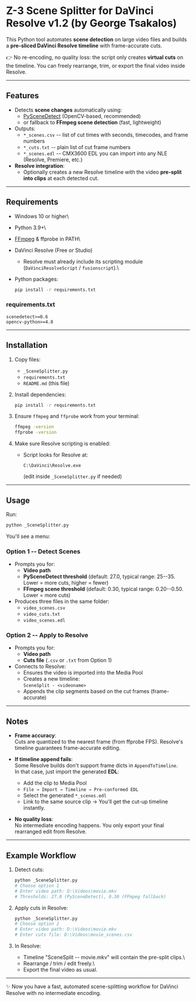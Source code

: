 # Z-3 Scene Splitter for DaVinci Resolve v1.2 (by George Tsakalos)

This Python tool automates **scene detection** on large video files and
builds a **pre-sliced DaVinci Resolve timeline** with frame-accurate
cuts.

👉 No re-encoding, no quality loss: the script only creates **virtual
cuts** on the timeline. You can freely rearrange, trim, or export the
final video inside Resolve.

------------------------------------------------------------------------

## Features

-   Detects **scene changes** automatically using:
    -   [PySceneDetect](https://pyscenedetect.readthedocs.io/)
        (OpenCV-based, recommended)
    -   or fallback to **FFmpeg scene detection** (fast, lightweight)
-   Outputs:
    -   `*_scenes.csv` -- list of cut times with seconds, timecodes, and
        frame numbers
    -   `*_cuts.txt` -- plain list of cut frame numbers
    -   `*_scenes.edl` -- CMX3600 EDL you can import into any NLE
        (Resolve, Premiere, etc.)
-   **Resolve integration**:
    -   Optionally creates a new Resolve timeline with the video
        **pre-split into clips** at each detected cut.

------------------------------------------------------------------------

## Requirements

-   Windows 10 or higher\

-   Python 3.9+\

-   [FFmpeg](https://ffmpeg.org/) & ffprobe in PATH\

-   DaVinci Resolve (Free or Studio)

    -   Resolve must already include its scripting module
        (`DaVinciResolveScript` / `fusionscript`).\

-   Python packages:

    ``` bash
    pip install -r requirements.txt
    ```

### requirements.txt

    scenedetect>=0.6
    opencv-python>=4.8

------------------------------------------------------------------------

## Installation

1.  Copy files:

    -   `_SceneSplitter.py`
    -   `requirements.txt`
    -   `README.md` (this file)

2.  Install dependencies:

    ``` bash
    pip install -r requirements.txt
    ```

3.  Ensure `ffmpeg` and `ffprobe` work from your terminal:

    ``` bash
    ffmpeg -version
    ffprobe -version
    ```

4.  Make sure Resolve scripting is enabled:

    -   Script looks for Resolve at:

            C:\DaVinci\Resolve.exe

        (edit inside `_SceneSplitter.py` if needed)

------------------------------------------------------------------------

## Usage

Run:

``` bash
python _SceneSplitter.py
```

You'll see a menu:

### Option 1 -- Detect Scenes

-   Prompts you for:
    -   **Video path**
    -   **PySceneDetect threshold** (default: 27.0, typical range:
        25--35.\
        Lower = more cuts, higher = fewer)
    -   **FFmpeg scene threshold** (default: 0.30, typical range:
        0.20--0.50.\
        Lower = more cuts)
-   Produces three files in the same folder:
    -   `video_scenes.csv`
    -   `video_cuts.txt`
    -   `video_scenes.edl`

### Option 2 -- Apply to Resolve

-   Prompts you for:
    -   **Video path**
    -   **Cuts file** (`.csv` or `.txt` from Option 1)
-   Connects to Resolve:
    -   Ensures the video is imported into the Media Pool
    -   Creates a new timeline:\
        `SceneSplit - <videoname>`
    -   Appends the clip segments based on the cut frames
        (frame-accurate)

------------------------------------------------------------------------

## Notes

-   **Frame accuracy**:\
    Cuts are quantized to the nearest frame (from ffprobe FPS).
    Resolve's timeline guarantees frame-accurate editing.

-   **If timeline append fails**:\
    Some Resolve builds don't support frame dicts in
    `AppendToTimeline`.\
    In that case, just import the generated **EDL**:

    -   Add the clip to Media Pool
    -   `File → Import → Timeline → Pre-conformed EDL`
    -   Select the generated `*_scenes.edl`
    -   Link to the same source clip → You'll get the cut-up timeline
        instantly.

-   **No quality loss**:\
    No intermediate encoding happens. You only export your final
    rearranged edit from Resolve.

------------------------------------------------------------------------

## Example Workflow

1.  Detect cuts:

    ``` bash
    python _SceneSplitter.py
    # Choose option 1
    # Enter video path: D:\Videos\movie.mkv
    # Thresholds: 27.0 (PySceneDetect), 0.30 (FFmpeg fallback)
    ```

2.  Apply cuts in Resolve:

    ``` bash
    python _SceneSplitter.py
    # Choose option 2
    # Enter video path: D:\Videos\movie.mkv
    # Enter cuts file: D:\Videos\movie_scenes.csv
    ```

3.  In Resolve:

    -   Timeline "SceneSplit -- movie.mkv" will contain the pre-split
        clips.\
    -   Rearrange / trim / edit freely.\
    -   Export the final video as usual.

------------------------------------------------------------------------

✨ Now you have a fast, automated scene-splitting workflow for
DaVinci Resolve with no intermediate encoding.
